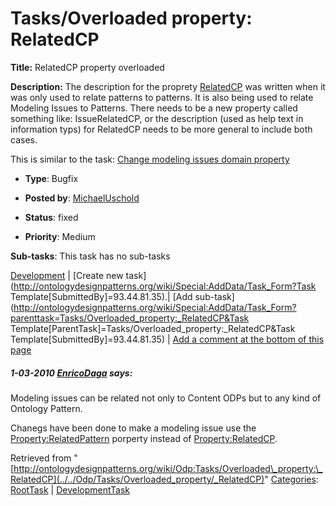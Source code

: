 #  Tasks/Overloaded property: RelatedCP


__Title:__ RelatedCP property overloaded


__Description:__ The description for the proprety [RelatedCP](../../Property/RelatedCP "Property:RelatedCP") was written when it was only used to relate patterns to patterns. It is also being used to relate Modeling Issues to Patterns. There needs to be a new property called something like: IssueRelatedCP, or the description (used as help text in information typs) for RelatedCP needs to be more general to include both cases.


This is similar to the task: [Change modeling issues domain property](../../Odp/Tasks/Change_modeling_issues_domain_property "Odp:Tasks/Change modeling issues domain property")


  





* __Type__: Bugfix
* __Posted by__: [MichaelUschold](../../User/MichaelUschold "User:MichaelUschold")
* __Status__: fixed


* __Priority__: Medium




__Sub-tasks__:
This task has no sub-tasks




[Development](../../Odp/Development "Odp:Development") | [Create new task](http://ontologydesignpatterns.org/wiki/Special:AddData/Task_Form?Task Template[SubmittedBy]=93.44.81.35).| [Add sub-task](http://ontologydesignpatterns.org/wiki/Special:AddData/Task_Form?parenttask=Tasks/Overloaded_property:_RelatedCP&Task Template[ParentTask]=Tasks/Overloaded_property:_RelatedCP&Task Template[SubmittedBy]=93.44.81.35) | [Add a comment at the bottom of this page](../index.php@title=Odp%253AAdd_comment&target=Odp%253ATasks%252F../../Odp/Tasks/Overloaded_property/_RelatedCP#New_comment "http://ontologydesignpatterns.org/wiki/index.php?title=Odp:Add_comment&target=Odp:Tasks/Overloaded_property:_RelatedCP#New_comment")
#####  1-03-2010 [EnricoDaga](../../User/EnricoDaga "User:EnricoDaga") says:


Modeling issues can be related not only to Content ODPs but to any kind of Ontology Pattern.


Chanegs have been done to make a modeling issue use the [Property:RelatedPattern](../../Property/RelatedPattern "Property:RelatedPattern") porperty instead of [Property:RelatedCP](../../Property/RelatedCP "Property:RelatedCP").





Retrieved from "[http://ontologydesignpatterns.org/wiki/Odp:Tasks/Overloaded\_property:\_RelatedCP](../../Odp/Tasks/Overloaded_property/_RelatedCP)"
 [Categories](http://ontologydesignpatterns.org/wiki/Special:Categories "Special:Categories"): [RootTask](../../Category/RootTask "Category:RootTask") | [DevelopmentTask](../../Category/DevelopmentTask "Category:DevelopmentTask")